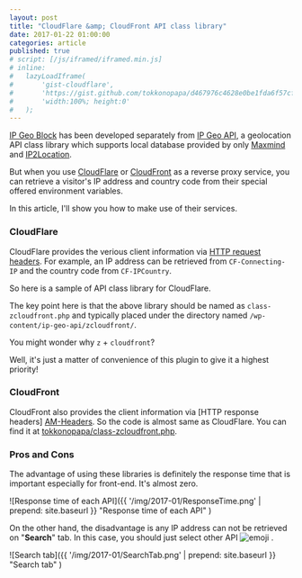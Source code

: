 ```yaml
---
layout: post
title: "CloudFlare &amp; CloudFront API class library"
date: 2017-01-22 01:00:00
categories: article
published: true
# script: [/js/iframed/iframed.min.js]
# inline:
# 	lazyLoadIframe(
# 		'gist-cloudflare',
# 		'https://gist.github.com/tokkonopapa/d467976c4628e0be1fda6f57cf721c21.js',
# 		'width:100%; height:0'
# 	);
---
```


[IP Geo Block][IP-Geo-Block] has been developed separately from 
[IP Geo API][IP-Geo-API], a geolocation API class library which 
supports local database provided by only [Maxmind][Maxmind] and 
[IP2Location][IP2Location].

But when you use [CloudFlare][CloudFlare] or [CloudFront][CloudFront] as a 
reverse proxy service, you can retrieve a visitor's IP address and country 
code from their special offered environment variables.

In this article, I'll show you how to make use of their services.

<!--more-->

### CloudFlare ###

CloudFlare provides the verious client information via 
[HTTP request headers][CF-Headers]. For example, an IP address can be 
retrieved from `CF-Connecting-IP` and the country code from `CF-IPCountry`.

So here is a sample of API class library for CloudFlare.

<!--<div id="gist-cloudflare"></div>-->
<script src="https://gist.github.com/tokkonopapa/d467976c4628e0be1fda6f57cf721c21.js"></script>

The key point here is that the above library should be named as 
`class-zcloudfront.php` and typically placed under the directory 
named `/wp-content/ip-geo-api/zcloudfront/`.

You might wonder why `z` + `cloudfront`?

Well, it's just a matter of convenience of this plugin to give it 
a highest priority!

### CloudFront ###

CloudFront also provides the client information via [HTTP response headers]
[AM-Headers]. So the code is almost same as CloudFlare. You can find it at 
[tokkonopapa/class-zcloudfront.php][AM-ClassLib].

### Pros and Cons ###

The advantage of using these libraries is definitely the response time that 
is important especially for front-end. It's almost zero.

![Response time of each API]({{ '/img/2017-01/ResponseTime.png' | prepend: site.baseurl }}
 "Response time of each API"
)

On the other hand, the disadvantage is any IP address can not be retrieved 
on "**Search**" tab. In this case, you should just select other API 
<span class="emoji">
![emoji](https://assets-cdn.github.com/images/icons/emoji/unicode/1f60c.png)
</span>.

![Search tab]({{ '/img/2017-01/SearchTab.png' | prepend: site.baseurl }}
 "Search tab"
)

[IP-Geo-Block]: https://wordpress.org/plugins/ip-geo-block/ "WordPress › IP Geo Block « WordPress Plugins"
[IP-Geo-API]:   https://github.com/tokkonopapa/WordPress-IP-Geo-API "tokkonopapa/WordPress-IP-Geo-API: A class library combined with WordPress plugin IP Geo Block to handle geo-location database of Maxmind and IP2Location."
[Maxmind]:      https://www.maxmind.com/ "IP Geolocation and Online Fraud Prevention | MaxMind"
[IP2Location]:  http://www.ip2location.com/ "IP Address to Identify Geolocation Information"
[CloudFlare]:   https://www.cloudflare.com/ "Cloudflare - The Web Performance & Security Company | Cloudflare"
[CloudFront]:   https://aws.amazon.com/cloudfront/ "Amazon CloudFront – Content Delivery Network (CDN)"
[CF-Headers]:   https://support.cloudflare.com/hc/en-us/articles/200170986-How-does-CloudFlare-handle-HTTP-Request-headers- "How does CloudFlare handle HTTP Request headers? &ndash; Cloudflare Support"
[AM-Headers]:   http://docs.aws.amazon.com/AmazonCloudFront/latest/DeveloperGuide/RequestAndResponseBehaviorCustomOrigin.html "Request and Response Behavior for Custom Origins - Amazon CloudFront"
[CF-ClassLib]:  https://gist.github.com/tokkonopapa/d467976c4628e0be1fda6f57cf721c21 "IP Geo Block api class library for CloudFlare"
[AM-ClassLib]:  https://gist.github.com/tokkonopapa/15c2175870ad646f6989efbe59a1e211 "IP Geo Block api class library for CloudFront"
